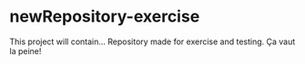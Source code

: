 # newRepository-exercise
This project will contain...
Repository made for exercise and testing.
Ça vaut la peine!
